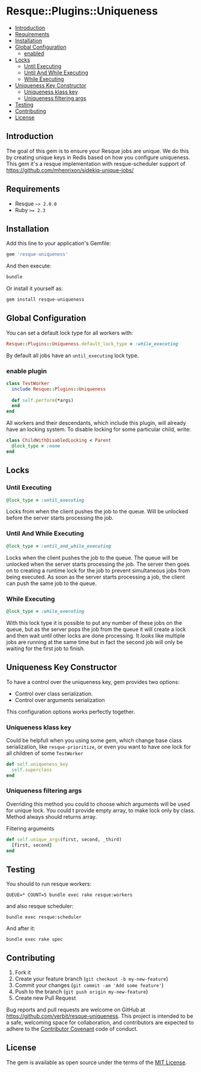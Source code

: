 # Resque::Plugins::Uniqueness

<!-- MarkdownTOC -->

- [Introduction](#introduction)
- [Requirements](#requirements)
- [Installation](#installation)
- [Global Configuration](#global-configuration)
  - [enabled](#enabled)
- [Locks](#locks)
  - [Until Executing](#until-executing)
  - [Until And While Executing](#until-and-while-executing)
  - [While Executing](#while-executing)
- [Uniqueness Key Constructor](#uniqueness-key-constructor)
  - [Uniqueness klass key](#uniqueness-klass-key)
  - [Uniqueness filtering args](#uniqueness-filtering-args)
- [Testing](#testing)
- [Contributing](#contributing)
- [License](#license)

<!-- /MarkdownTOC -->

## Introduction

The goal of this gem is to ensure your Resque jobs are unique. We do this by creating unique keys in Redis based on how you configure uniqueness. This gem it's a resque implementation with resque-scheduler support of https://github.com/mhenrixon/sidekiq-unique-jobs/

## Requirements

- Resque `~> 2.0.0`
- Ruby `>= 2.3`

## Installation

Add this line to your application's Gemfile:

```ruby
gem 'resque-uniqueness'
```

And then execute:

```bash
bundle
```

Or install it yourself as:

```bash
gem install resque-uniqueness
```

## Global Configuration

You can set a default lock type for all workers with:
```ruby 
Resque::Plugins::Uniqueness.default_lock_type = :while_executing
```
By default all jobs have an `until_executing` lock type.

### enable plugin

```ruby
class TestWorker
  include Resque::Plugins::Uniqueness
  
  def self.perform(*args)
  end
end
```

All workers and their descendants, which include this plugin, will already have an locking system.
To disable locking for some particular child, write:

``` ruby
class ChildWithDisabledLocking < Parent
  @lock_type = :none
end
```

## Locks

### Until Executing

```ruby
@lock_type = :until_executing
```

Locks from when the client pushes the job to the queue. Will be unlocked before the server starts processing the job.

### Until And While Executing

```ruby
@lock_type = :until_and_while_executing
```

Locks when the client pushes the job to the queue. The queue will be unlocked when the server starts processing the job. The server then goes on to creating a runtime lock for the job to prevent simultaneous jobs from being executed. As soon as the server starts processing a job, the client can push the same job to the queue.

### While Executing

```ruby
@lock_type = :while_executing
```

With this lock type it is possible to put any number of these jobs on the queue, but as the server pops the job from the queue it will create a lock and then wait until other locks are done processing. It _looks_ like multiple jobs are running at the same time but in fact the second job will only be waiting for the first job to finish.

## Uniqueness Key Constructor

To have a control over the uniqueness key, gem provides two options:

- Control over class serialization.
- Control over arguments serialization

This configuration options works perfectly together.

### Uniqueness klass key

Could be helpfull when you using some gem, which change base class serialization, like `resque-prioritize`, or even you want to have one lock for all children of some `TestWorker`

```ruby
def self.uniqueness_key
  self.superclass
end
```

### Uniqueness filtering args

Overriding this method you could to choose which arguments will be used for unique lock. You could t
provide empty array, to make lock only by class.
Method always should returns array.

Filtering arguments

```ruby
def self.unique_args(first, second, _third)
  [first, second]
end
```

## Testing

You should to run resque workers:

`QUEUE=* COUNT=5 bundle exec rake resque:workers`

and also resque scheduler:

`bundle exec resque:scheduler`

And after it:

`bundle exec rake spec`

## Contributing

1. Fork it
1. Create your feature branch (`git checkout -b my-new-feature`)
1. Commit your changes (`git commit -am 'Add some feature'`)
1. Push to the branch (`git push origin my-new-feature`)
1. Create new Pull Request

Bug reports and pull requests are welcome on GitHub at https://github.com/verbit/resque-uniqueness. This project is intended to be a safe, welcoming space for collaboration, and contributors are expected to adhere to the [Contributor Covenant](http://contributor-covenant.org) code of conduct.

## License

The gem is available as open source under the terms of the [MIT License](https://opensource.org/licenses/MIT).
